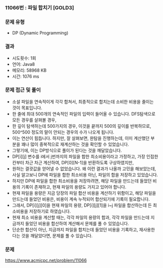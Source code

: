 ### 11066번 : 파일 합치기 [GOLD3]

### 문제 유형
- DP (Dynamic Programming)

### 결과
- 시도횟수: 1회
- 언어: Java8
- 메모리: 58968 KB
- 시간: 1076 ms

### 문제 접근 및 풀이
- 소설 파일을 연속적이게 각각 합쳐서, 최종적으로 합치는데 소비한 비용을 줄이는 것이 목표입니다.
- 한 줄에 최대 500개의 연속적인 파일의 입력이 들어올 수 있습니다. DFS탐색으로 모든 경우를 살펴볼 경우,
- 한 깊이 탐색하는데 500가지의 경우, 이것을 끝까지 500의 깊이를 반복하므로, 500^500 정도의 말이 안되는 경우의 수가 나오게 됩니다.
- 이는 연산이 힘듭니다. 하지만, 잘 살펴보면, 완탐을 진행하는데, 이미 계산했던 부분을 꽤나 많이 중복적으로 재계산하는 것을 확인할 수 있었습니다.
- 그렇기에, 이는 DP방식으로 풀이가 된다는 것을 깨달았습니다.
- DP[i][j] 변수를 i에서 j번까지의 파일을 합한 최소비용이라고 가정하고, 가장 인접한 칸부터 차근 차근 계산하여, DP[0][N-1]을 반환하도록 구상하였지만,
- 원하는 결괏값을 얻어낼 수 없었습니다. 왜 이런 결과가 나올까 고민을 해보았는데, 사실 알고보니 DP에 파일을 합한 최소비용 아닌, 파일의 합을 저장하고 있었습니다.
- 하지만 DP에 파일을 합한 최소비용을 저장하려면, 해당 파일을 만드는데 들었던 비용의 기록이 존재하고, 현재 파일의 용량도 가지고 있어야 합니다.
- 현재 파일을 용량은 지금 당장의 파일 합산 비용을 계산하기 위함이고, 해당 파일을 만드는데 들었던 비용은, 비용이 계속 누적되어 합산되기에 기록이 필요합니다.
- 그래서, DP[i][j][0]을 현재 파일의 용량, DP[i][j][1]을 i~j 파일을 합산하는데 든 최소비용을 저장하기로 하였습니다.
- 현재 최소 비용을 계산할 때는, 각각 파일의 용량의 합과, 각각 파일을 만드는데 지금까지 들었던 비용을 합산하여 계산해서 문제를 풀 수 있었습니다.
- 단순한 합산이 아닌, 지금까지 파일을 합치는데 들었던 비용을 기록하고, 재사용한다는 것을 깨달았다면, 문제를 풀 수 있습니다.

### 문제
https://www.acmicpc.net/problem/11066